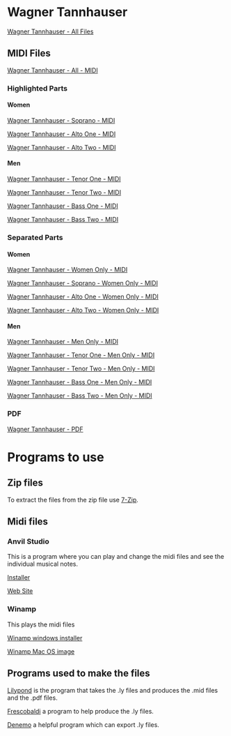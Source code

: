 # Wagner Tannhauser

[Wagner Tannhauser - All Files](Wagner.Tannhauser.Entrance.of.the.Guests.zip?raw=true)

## MIDI Files

[Wagner Tannhauser - All - MIDI](Wagner.Tannhauser.Entrance.of.the.Guests.mid?raw=true)

### Highlighted Parts

#### Women

[Wagner Tannhauser - Soprano - MIDI](Wagner.Tannhauser.Entrance.of.the.Guests-Soprano.mid?raw=true)

[Wagner Tannhauser - Alto One - MIDI](Wagner.Tannhauser.Entrance.of.the.Guests-Alto_One.mid?raw=true)

[Wagner Tannhauser - Alto Two - MIDI](Wagner.Tannhauser.Entrance.of.the.Guests-Alto_Two.mid?raw=true)

#### Men

[Wagner Tannhauser - Tenor One - MIDI](Wagner.Tannhauser.Entrance.of.the.Guests-Tenor_One.mid?raw=true)

[Wagner Tannhauser - Tenor Two - MIDI](Wagner.Tannhauser.Entrance.of.the.Guests-Tenor_Two.mid?raw=true)

[Wagner Tannhauser - Bass One - MIDI](Wagner.Tannhauser.Entrance.of.the.Guests-Bass_One.mid?raw=true)

[Wagner Tannhauser - Bass Two - MIDI](Wagner.Tannhauser.Entrance.of.the.Guests-Bass_Two.mid?raw=true)

### Separated Parts

#### Women

[Wagner Tannhauser - Women Only - MIDI](Wagner.Tannhauser.Entrance.of.the.Guests-Women.mid?raw=true)

[Wagner Tannhauser - Soprano - Women Only - MIDI](Wagner.Tannhauser.Entrance.of.the.Guests-Soprano_Women_Only.mid?raw=true)

[Wagner Tannhauser - Alto One - Women Only - MIDI](Wagner.Tannhauser.Entrance.of.the.Guests-Alto_One-Women_Only.mid?raw=true)

[Wagner Tannhauser - Alto Two - Women Only - MIDI](Wagner.Tannhauser.Entrance.of.the.Guests-Alto_Two-Women_Only.mid?raw=true)

#### Men

[Wagner Tannhauser - Men Only - MIDI](Wagner.Tannhauser.Entrance.of.the.Guests-Men.mid?raw=true)

[Wagner Tannhauser - Tenor One - Men Only - MIDI](Wagner.Tannhauser.Entrance.of.the.Guests-Tenor_One-Men_Only.mid?raw=true)

[Wagner Tannhauser - Tenor Two - Men Only - MIDI](Wagner.Tannhauser.Entrance.of.the.Guests-Tenor_Two-Men_Only.mid?raw=true)

[Wagner Tannhauser - Bass One - Men Only - MIDI](Wagner.Tannhauser.Entrance.of.the.Guests-Bass_One-Men_Only.mid?raw=true)

[Wagner Tannhauser - Bass Two - Men Only - MIDI](Wagner.Tannhauser.Entrance.of.the.Guests-Bass_Two-Men_Only.mid?raw=true)

### PDF

[Wagner Tannhauser - PDF](Wagner.Entrance.of.the.guests.pdf?raw=true)


# Programs to use

## Zip files
To extract the files from the zip file use [7-Zip](http://www.7-zip.org/download.html).

## Midi files

### Anvil Studio
This is a program where you can play and change the midi files and see the individual musical notes.

[Installer](http://www.anvilstudio.com/x/asinstall.exe)

[Web Site](http://www.anvilstudio.com/)

### Winamp

This plays the midi files

[Winamp windows installer](http://meggamusic.co.uk/winamp/Winamp_Download.htm)

[Winamp Mac OS image](http://winampplugins.co.uk/Winamp/Winamp-0.8.1.13.dmg)


## Programs used to make the files

[Lilypond](http://www.lilypond.org/download.html) is the program that takes the .ly files and produces the .mid files and the .pdf files.

[Frescobaldi](http://www.frescobaldi.org/) a program to help produce the .ly files.

[Denemo](http://www.denemo.org/downloads-page/) a helpful program which can export .ly files.
